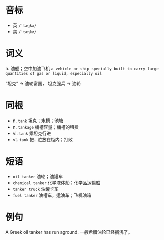 # 音标

- 英 `/'tæŋkə/`
- 美 `/'tæŋkɚ/`

# 词义

n. 油船；空中加油飞机
`a vehicle or ship specially built to carry large quantities of gas or liquid, especially oil`



“坦克” → 油轮富国， 坦克强兵 → 油轮

# 同根

- n. `tank` 坦克；水槽；池塘
- n. `tankage` 桶槽容量；桶槽的租费
- vi. `tank` 乘坦克行进
- vt. `tank` 把…贮放在柜内；打败

# 短语

- `oil tanker` 油轮；油罐车
- `chemical tanker` 化学液体船；化学品运输船
- `tanker truck` 油罐卡车
- `fuel tanker` 油槽车，运油车；飞机油箱

# 例句

A Greek oil tanker has run aground.
一艘希腊油轮已经搁浅了。


